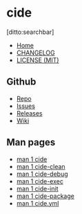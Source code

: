 # cide

[ditto:searchbar]
- [Home]()
- [CHANGELOG](#/CHANGELOG)
- [LICENSE (MIT)](#/LICENSE)

## Github

- [Repo](https://github.com/zimbatm/cide)
- [Issues](https://github.com/zimbatm/cide/issues)
- [Releases](https://github.com/zimbatm/cide/releases)
- [Wiki](https://github.com/zimbatm/cide/wiki)

## Man pages
- [man 1 cide](#man/cide.1)
- [man 1 cide-clean](#man/cide-clean.1)
- [man 1 cide-debug](#man/cide-debug.1)
- [man 1 cide-exec](#man/cide-build.1)
- [man 1 cide-init](#man/cide-init.1)
- [man 1 cide-package](#man/cide-package.1)
- [man 1 cide.yml](#man/cide.yml.1)


